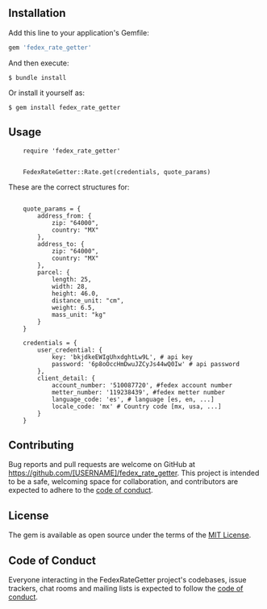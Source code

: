 ## Installation

Add this line to your application's Gemfile:

```ruby
gem 'fedex_rate_getter'
```

And then execute:

    $ bundle install

Or install it yourself as:

    $ gem install fedex_rate_getter

## Usage

```
    require 'fedex_rate_getter'


    FedexRateGetter::Rate.get(credentials, quote_params)
```

These are the correct structures for:

```

    quote_params = {
        address_from: {
            zip: "64000",
            country: "MX"
        },
        address_to: {
            zip: "64000",
            country: "MX"
        },
        parcel: {
            length: 25,
            width: 28,
            height: 46.0,
            distance_unit: "cm",
            weight: 6.5,
            mass_unit: "kg"
        } 
    }

    credentials = {
        user_credential: {
            key: 'bkjdkeEWIgUhxdghtLw9L', # api key
            password: '6p8oOccHmDwuJZCyJs44wQ0Iw' # api password
        },
        client_detail: {
            account_number: '510087720', #fedex account number
            metter_number: '119238439', #fedex metter number
            language_code: 'es', # language [es, en, ...]
            locale_code: 'mx' # Country code [mx, usa, ...]
        }
    }
```


## Contributing

Bug reports and pull requests are welcome on GitHub at https://github.com/[USERNAME]/fedex_rate_getter. This project is intended to be a safe, welcoming space for collaboration, and contributors are expected to adhere to the [code of conduct](https://github.com/[USERNAME]/fedex_rate_getter/blob/master/CODE_OF_CONDUCT.md).


## License

The gem is available as open source under the terms of the [MIT License](https://opensource.org/licenses/MIT).

## Code of Conduct

Everyone interacting in the FedexRateGetter project's codebases, issue trackers, chat rooms and mailing lists is expected to follow the [code of conduct](https://github.com/[USERNAME]/fedex_rate_getter/blob/master/CODE_OF_CONDUCT.md).
